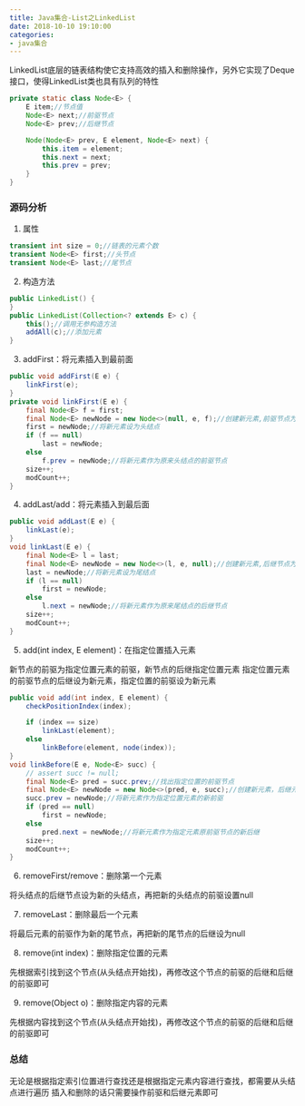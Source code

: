 ```yaml
---
title: Java集合-List之LinkedList
date: 2018-10-10 19:10:00
categories: 
- java集合
---
```

LinkedList底层的链表结构使它支持高效的插入和删除操作，另外它实现了Deque接口，使得LinkedList类也具有队列的特性
```java
private static class Node<E> {
    E item;//节点值
    Node<E> next;//前驱节点
    Node<E> prev;//后继节点

    Node(Node<E> prev, E element, Node<E> next) {
        this.item = element;
        this.next = next;
        this.prev = prev;
    }
}
```
<!--more-->

### 源码分析
1. 属性
```java
transient int size = 0;//链表的元素个数
transient Node<E> first;//头节点
transient Node<E> last;//尾节点
```
2. 构造方法
```java
public LinkedList() {
}
public LinkedList(Collection<? extends E> c) {
    this();//调用无参构造方法
    addAll(c);//添加元素
}
```
3. addFirst：将元素插入到最前面

```java
public void addFirst(E e) {
	linkFirst(e);
}
private void linkFirst(E e) {
    final Node<E> f = first;
    final Node<E> newNode = new Node<>(null, e, f);//创建新元素,前驱节点为null,后继节点为之前的头结点
    first = newNode;//将新元素设为头结点
    if (f == null)
    	last = newNode;
    else
    	f.prev = newNode;//将新元素作为原来头结点的前驱节点
    size++;
    modCount++;
}
```
4. addLast/add：将元素插入到最后面

```java
public void addLast(E e) {
	linkLast(e);
}
void linkLast(E e) {
    final Node<E> l = last;
    final Node<E> newNode = new Node<>(l, e, null);//创建新元素,后继节点为null,后继节点为之前的尾结点
    last = newNode;//将新元素设为尾结点
    if (l == null)
    	first = newNode;
    else
    	l.next = newNode;//将新元素作为原来尾结点的后继节点
    size++;
    modCount++;
}
```
5. add(int index, E element)：在指定位置插入元素

新节点的前驱为指定位置元素的前驱，新节点的后继指定位置元素
指定位置元素的前驱节点的后继设为新元素，指定位置的前驱设为新元素
```java
public void add(int index, E element) {
    checkPositionIndex(index);

    if (index == size)
    	linkLast(element);
    else
    	linkBefore(element, node(index));
}
void linkBefore(E e, Node<E> succ) {
    // assert succ != null;
    final Node<E> pred = succ.prev;//找出指定位置的前驱节点
    final Node<E> newNode = new Node<>(pred, e, succ);//创建新元素，后继元素即为指定位置元素，前驱为指定位置的原前驱
    succ.prev = newNode;//将新元素作为指定位置元素的新前驱
    if (pred == null)
    	first = newNode;
    else
    	pred.next = newNode;//将新元素作为指定元素原前驱节点的新后继
    size++;
    modCount++;
}
```
6. removeFirst/remove：删除第一个元素

将头结点的后继节点设为新的头结点，再把新的头结点的前驱设置null

7. removeLast：删除最后一个元素

将最后元素的前驱作为新的尾节点，再把新的尾节点的后继设为null


8. remove(int index)：删除指定位置的元素

先根据索引找到这个节点(从头结点开始找)，再修改这个节点的前驱的后继和后继的前驱即可

9. remove(Object o)：删除指定内容的元素

先根据内容找到这个节点(从头结点开始找)，再修改这个节点的前驱的后继和后继的前驱即可

### 总结
无论是根据指定索引位置进行查找还是根据指定元素内容进行查找，都需要从头结点进行遍历
插入和删除的话只需要操作前驱和后继元素即可

